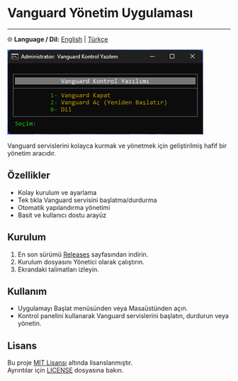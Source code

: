 # Vanguard Yönetim Uygulaması

---

🌐 **Language / Dil:** [English](README.md) | [Türkçe](docs/TR/README.tr.md)

![Uygulama Ekran Görüntüsü](assets/screenshot_tr.png)

Vanguard servislerini kolayca kurmak ve yönetmek için geliştirilmiş hafif bir yönetim aracıdır.

## Özellikler
- Kolay kurulum ve ayarlama  
- Tek tıkla Vanguard servisini başlatma/durdurma  
- Otomatik yapılandırma yönetimi  
- Basit ve kullanıcı dostu arayüz  

## Kurulum
1. En son sürümü [Releases](../../releases) sayfasından indirin.  
2. Kurulum dosyasını Yönetici olarak çalıştırın.  
3. Ekrandaki talimatları izleyin.  

## Kullanım
- Uygulamayı Başlat menüsünden veya Masaüstünden açın.  
- Kontrol panelini kullanarak Vanguard servislerini başlatın, durdurun veya yönetin.  

## Lisans
Bu proje [MIT Lisansı](LICENSE) altında lisanslanmıştır.  
Ayrıntılar için [LICENSE](LICENSE) dosyasına bakın.

